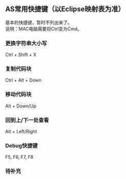 ## AS常用快捷键（以Eclipse映射表为准）
基本的快捷键，暂时不列出来了。  
说明：MAC电脑需要将Ctrl变为Cmd。

### 更换字符串大小写
Ctrl + Shift + X  

### 复制代码块
Ctrl + Alt + Down

### 移动代码块
Alt + Down/Up

### 回到上/下一处查看
Alt + Left/Right

### Debug快捷键
F5, F6, F7, F8

### 待补充
